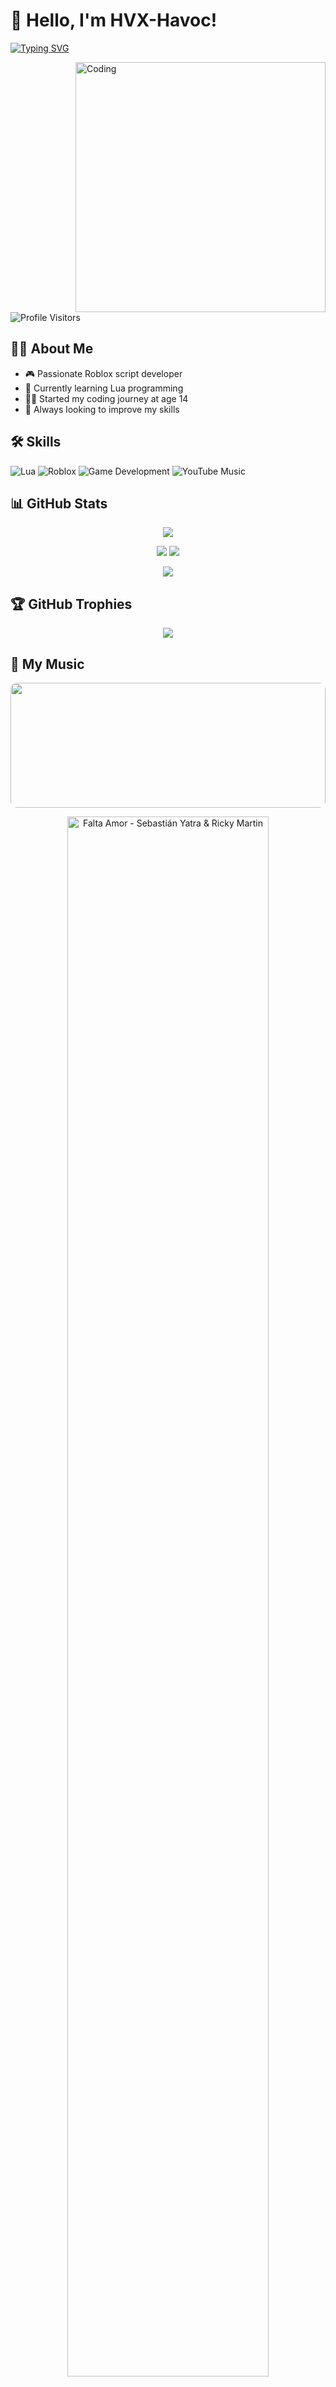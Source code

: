 # 👋 Hello, I'm HVX-Havoc!

[![Typing SVG](https://readme-typing-svg.herokuapp.com?font=Fira+Code&pause=1000&color=F7F7F7&width=435&lines=Roblox+Script+Developer;Learning+Lua;Game+Development+Enthusiast)](https://git.io/typing-svg)

<img align="right" alt="Coding" width="400" src="https://media.giphy.com/media/qgQUggAC3Pfv687qPC/giphy.gif">

![Profile Visitors](https://komarev.com/ghpvc/?username=HVX-Havoc&color=blueviolet&style=flat-square&label=Profile+Views)

## 🧑‍💻 About Me
- 🎮 Passionate Roblox script developer
- 🌱 Currently learning Lua programming
- 👨‍💻 Started my coding journey at age 14
- 🚀 Always looking to improve my skills

## 🛠️ Skills
![Lua](https://img.shields.io/badge/Lua-2C2D72?style=for-the-badge&logo=lua&logoColor=white)
![Roblox](https://img.shields.io/badge/Roblox-00A2FF?style=for-the-badge&logo=roblox&logoColor=white)
![Game Development](https://img.shields.io/badge/Game_Development-E60012?style=for-the-badge&logo=unity&logoColor=white)
![YouTube Music](https://img.shields.io/badge/YouTube_Music-FF0000?style=for-the-badge&logo=youtube-music&logoColor=white)

## 📊 GitHub Stats

<p align="center">
  <img src="https://github-profile-summary-cards.vercel.app/api/cards/profile-details?username=HVX-Havoc&theme=radical" />
</p>

<p align="center">
  <img src="https://github-readme-stats.vercel.app/api?username=HVX-Havoc&show_icons=true&theme=radical&count_private=true" />
  <img src="https://github-readme-stats.vercel.app/api/top-langs/?username=HVX-Havoc&layout=compact&theme=radical" />
</p>

<p align="center">
  <img src="https://github-readme-streak-stats.herokuapp.com/?user=HVX-Havoc&theme=radical" />
</p>

## 🏆 GitHub Trophies
<p align="center">
  <img src="https://github-profile-trophy.vercel.app/?username=HVX-Havoc&theme=radical&row=1&column=6" />
</p>

## 🎵 My Music

<img src="https://i.ytimg.com/vi/85bRUQOf8JY/maxresdefault.jpg" width="100%" height="200" style="object-fit: cover; border-radius: 10px;">

<p align="center">
  <a href="https://music.youtube.com/watch?v=85bRUQOf8JY" target="_blank">
    <img src="https://img.shields.io/badge/Falta_Amor-Sebastián_Yatra_&_Ricky_Martin-FF0000?style=for-the-badge&logo=youtube-music&logoColor=white&labelColor=101010" alt="Falta Amor - Sebastián Yatra & Ricky Martin" width="80%">
  </a>
</p>

## 💻 Code Sample
```lua
-- A simple Roblox script example
local function createParticleEffect(part)
    local particleEmitter = Instance.new("ParticleEmitter")
    
    particleEmitter.Texture = "rbxassetid://6880496307"
    particleEmitter.Size = NumberSequence.new({
        NumberSequenceKeypoint.new(0, 0.5),
        NumberSequenceKeypoint.new(1, 0)
    })
    particleEmitter.Transparency = NumberSequence.new({
        NumberSequenceKeypoint.new(0, 0),
        NumberSequenceKeypoint.new(1, 1)
    })
    particleEmitter.Speed = NumberRange.new(2, 5)
    particleEmitter.Lifetime = NumberRange.new(1, 2)
    particleEmitter.Rate = 50
    particleEmitter.SpreadAngle = Vector2.new(0, 180)
    particleEmitter.Parent = part
    
    return particleEmitter
end

-- Usage
local part = workspace.EffectPart
local effect = createParticleEffect(part)
```

## 🚀 Current Projects
- 🎮 Developing custom Roblox game mechanics
- 📚 Building a library of reusable Lua scripts
- 🔍 Exploring advanced Roblox Studio features

## 🌐 Connect With Me
<p align="left">
  <a href="https://discord.com" target="_blank">
    <img src="https://img.shields.io/badge/Discord-.Masterboy123.-7289DA?style=for-the-badge&logo=discord&logoColor=white" alt="Discord"/>
  </a>
</p>

---

<p align="center">
  <img src="https://capsule-render.vercel.app/api?type=waving&color=gradient&height=100&section=footer" />
</p>

⭐ *"Coding is not just about making things work, it's about making things better."* ⭐
